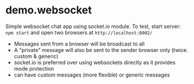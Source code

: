 # demo.websocket

Simple websocket chat app using socket.io module. To test, start server: `npm start` and open two browsers at `http://localhost:8002/`

- Messages sent from a browser will be broadcast to all
- A "private" message will also be sent to the sender browser only (twice. custom & generic)
- socket.io is preferred over using websockets directly as it provides mode protection
- can have custom messages (more flexible) or generic messages 
